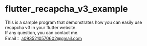 # flutter_recapcha_v3_example
This is a sample program that demonstrates how you can easily use recapcha v3 in your flutter website.  
If any question, you can contact me.  
Email： a0935210570602@gmail.com
